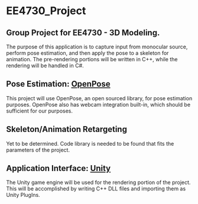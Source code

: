 # EE4730_Project
## Group Project for EE4730 - 3D Modeling.

The purpose of this application is to capture input from monocular source, perform pose estimation, and then apply the pose to a skeleton for animation. The pre-rendering portions will be written in C++, while the rendering will be handled in C#.

## Pose Estimation: [OpenPose](https://github.com/CMU-Perceptual-Computing-Lab/openposehere)
This project will use OpenPose, an open sourced library, for pose estimation purposes. OpenPose also has webcam integration built-in, which should be sufficient for our purposes.

## Skeleton/Animation Retargeting
Yet to be determined. Code library is needed to be found that fits the parameters of the project.

## Application Interface: [Unity](https://unity.com/)
The Unity game engine will be used for the rendering portion of the project. This will be accomplished by writing C++ DLL files and importing them as Unity PlugIns.
